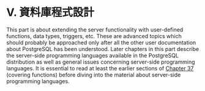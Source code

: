 # V. 資料庫程式設計

This part is about extending the server functionality with user-defined functions, data types, triggers, etc. These are advanced topics which should probably be approached only after all the other user documentation about PostgreSQL has been understood. Later chapters in this part describe the server-side programming languages available in the PostgreSQL distribution as well as general issues concerning server-side programming languages. It is essential to read at least the earlier sections of [Chapter 37](https://www.postgresql.org/docs/10/static/extend.html) \(covering functions\) before diving into the material about server-side programming languages.

